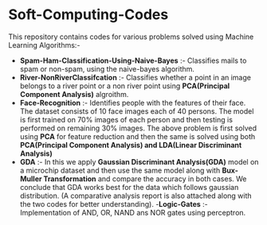 # Soft-Computing-Codes

 This repository contains codes for various problems solved using Machine Learning Algorithms:- 
- **Spam-Ham-Classification-Using-Naive-Bayes** :- Classifies mails to spam or non-spam, using the naive-bayes algorithm.
- **River-NonRiverClassifcation** :- Classifies whether a point in an image belongs to a river point or a non river point using **PCA(Principal Component Analysis)** algroithm.
- **Face-Recognition** :- Identifies people with the features of their face. The dataset consists of 10 face images each of 40 persons. The model is first trained on 70% images of each person and then testing is performed on remaining 30% images. The above problem is first solved using **PCA** for feature reduction and then the same is solved using both **PCA(Principal Component Analysis) and LDA(Linear Discriminant Analysis)** 
- **GDA** :- In this we apply **Gaussian Discriminant Analysis(GDA)** model on a microchip dataset and then use the same model along with **Bux-Muller Transformation** and compare the accuracy in both cases. We conclude that GDA works best for the data which follows gaussian distribution. (A comparative analysis report is also attached along with the two codes for better understanding).
-**Logic-Gates** :- Implementation of AND, OR, NAND ans NOR gates using perceptron.
